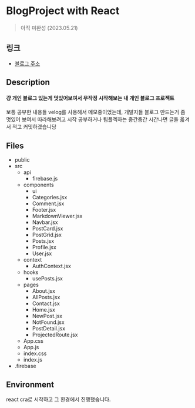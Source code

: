 # BlogProject with React

> 아직 미완성 (2023.05.21)

## 링크

- [블로그 주소](https://jangdu-85756.web.app)

## Description

#### 걍 개인 블로그 있는게 멋있어보여서 무작정 시작해보는 내 개인 블로그 프로젝트

보통 공부한 내용들 velog를 사용해서 메모중이었는데, 개발자들 블로그 만드는거 좀 멋있어 보여서 따라해보려고 시작
공부하거나 팀플젝하는 중간중간 시간나면 글들 옮겨서 적고 커밋하겠습니당

## Files

- public
- src
  - api
    - firebase.js
  - components
    - ui
    - Categories.jsx
    - Comment.jsx
    - Footer.jsx
    - MarkdownViewer.jsx
    - Navbar.jsx
    - PostCard.jsx
    - PostGrid.jsx
    - Posts.jsx
    - Profile.jsx
    - User.jsx
  - context
    - AuthContext.jsx
  - hooks
    - usePosts.jsx
  - pages
    - About.jsx
    - AllPosts.jsx
    - Contact.jsx
    - Home.jsx
    - NewPost.jsx
    - NotFound.jsx
    - PostDetail.jsx
    - ProjectedRoute.jsx
  - App.css
  - App.js
  - index.css
  - index.js
- .firebase

## Environment

react cra로 시작하고 그 환경에서 진행했습니다.
